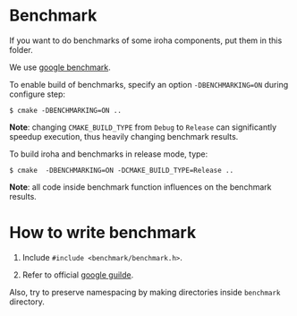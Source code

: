 # Benchmark

If you want to do benchmarks of some iroha components, put them in this folder.

We use [google benchmark](https://github.com/google/benchmark).

To enable build of benchmarks, specify an option `-DBENCHMARKING=ON` during configure step:

```
$ cmake -DBENCHMARKING=ON ..
```

**Note**: changing `CMAKE_BUILD_TYPE` from `Debug` to `Release` can significantly speedup execution, thus heavily changing benchmark results.

To build iroha and benchmarks in release mode, type:
```
$ cmake  -DBENCHMARKING=ON -DCMAKE_BUILD_TYPE=Release ..
```

**Note**: all code inside benchmark function influences on the benchmark results.


# How to write benchmark

1. Include `#include <benchmark/benchmark.h>`.

2. Refer to official [google guilde](https://github.com/google/benchmark#example-usage).

Also, try to preserve namespacing by making directories inside `benchmark` directory.
